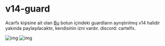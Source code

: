 # v14-guard

Acarfx kişisine ait olan [Bu](https://github.com/acarfx/v13-all-bots) botun içindeki guardların ayrıştırılmış v14 halidir yakında paylaşılacaktır, kendisinin izni vardır. discord: cartelfx.

![img](https://i.postimg.cc/vTcsk8LL/Ekran-g-r-nt-s-2025-04-19-091653.png)
![img](https://i.postimg.cc/c1bZYY0D/Ekran-g-r-nt-s-2025-04-19-092038.png)
